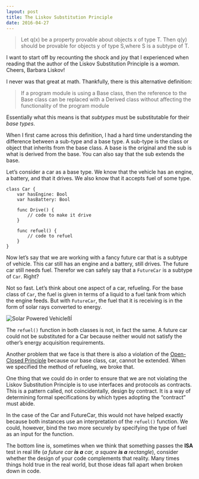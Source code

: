 ```yaml
---
layout: post
title: The Liskov Substitution Principle
date: 2016-04-27
---
```


> Let q(x) be a property provable about objects x of type T. Then q(y) should be provable for objects y of type S,where S is a subtype of T.

I want to start off by recounting the shock and joy that I experienced when reading that the author of the Liskov Substitution Principle is a *woman*. Cheers, Barbara Liskov! 

I never was that great at math. Thankfully, there is this alternative definition:

> If a program module is using a Base class, then the reference to the Base class can be replaced with a Derived class without affecting the functionality of the program module

Essentially what this means is that *subtypes* must be substitutable for their *base types*. 

When I first came across this definition, I had a hard time understanding the difference between a sub-type and a base type. A sub-type is the class or object that inherits from the base class. A base is the original and the sub is what is derived from the base. You can also say that the sub extends the base.

Let’s consider a car as a base type. We know that the vehicle has an engine, a battery, and that it drives. We also know that it accepts fuel of some type. 

```
class Car {
    var hasEngine: Bool
    var hasBattery: Bool

    func Drive() {
        // code to make it drive
    }

    func refuel() {
        // code to refuel
    }
}
```

Now let’s say that we are working with a fancy future car that is a subtype of vehicle. This car still has an engine and a battery, still drives. The future car still needs fuel. Therefor we can safely say that a `FutureCar` is a subtype of `Car`. Right?

Not so fast. Let’s think about one aspect of a car, refueling. For the base class of `Car`, the fuel is given in terms of a liquid to a fuel tank from which the engine feeds. But with `FutureCar`, the fuel that it is receiving is in the form of solar rays converted to energy. 

![Solar Powered Vehicle](http://sunwindsolar.com/wp-content/uploads/2013/01/SOLARCAR.jpg)ßÍ

The `refuel()` function in both classes is not, in fact the same. A future car could not be substituted for a Car because neither would not satisfy the other’s energy acquisition requirements. 

Another problem that we face is that there is also a violation of the [Open-Closed Principle](http://nicolecarpenter.github.io/2016/04/26/open-closed-principle.html) because our base class, car, cannot be extended. When we specified the method of refueling, we broke that.

One thing that we could do in order to ensure that we are not violating the Liskov Substitution Principle is to use interfaces and protocols as contracts. This is a pattern called, not coincidentally, design by contract. It is a way of determining formal specifications by which types adopting the “contract” must abide. 

In the case of the Car and FutureCar, this would not have helped exactly because both instances use an interpretation of the `refuel()` function. We could, however, bind the two more securely by specifying the type of fuel as an input for the function.

The bottom line is, sometimes when we think that something passes the **ISA** test in real life (*a future car **is a** car, a square **is a** rectangle*), consider whether the design of your code complements that reality. Many times things hold true in the real world, but those ideas fall apart when broken down in code. 
